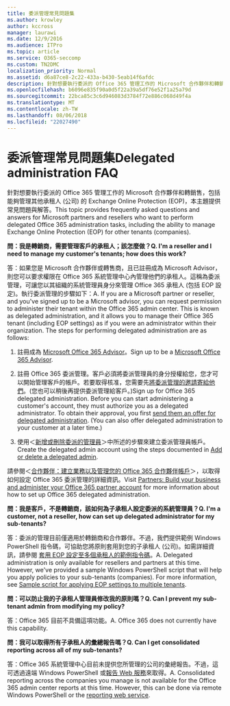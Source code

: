 ```yaml
---
title: 委派管理常見問題集
ms.author: krowley
author: kccross
manager: laurawi
ms.date: 12/9/2016
ms.audience: ITPro
ms.topic: article
ms.service: O365-seccomp
ms.custom: TN2DMC
localization_priority: Normal
ms.assetid: d6a87ce8-2c22-433a-b430-5eab14f6afdc
description: 針對想要執行委派的 Office 365 管理工作的 Microsoft 合作夥伴和轉銷售，包括能夠管理其他承租人 (公司) 的 Exchange Online Protection (EOP)，本主題提供常見問題與解答。
ms.openlocfilehash: b6096e835f90a0d5f22a39a5df76e52f1a25a79d
ms.sourcegitcommit: 22bca85c3c6d946083d3784f72e886c068d49f4a
ms.translationtype: MT
ms.contentlocale: zh-TW
ms.lasthandoff: 08/06/2018
ms.locfileid: "22027490"
---
```

# <a name="delegated-administration-faq"></a><span data-ttu-id="96011-103">委派管理常見問題集</span><span class="sxs-lookup"><span data-stu-id="96011-103">Delegated administration FAQ</span></span>

<span data-ttu-id="96011-104">針對想要執行委派的 Office 365 管理工作的 Microsoft 合作夥伴和轉銷售，包括能夠管理其他承租人 (公司) 的 Exchange Online Protection (EOP)，本主題提供常見問題與解答。</span><span class="sxs-lookup"><span data-stu-id="96011-104">This topic provides frequently asked questions and answers for Microsoft partners and resellers who want to perform delegated Office 365 administration tasks, including the ability to manage Exchange Online Protection (EOP) for other tenants (companies).</span></span>
  
 <span data-ttu-id="96011-105">**問：我是轉銷商，需要管理客戶的承租人；該怎麼做？**</span><span class="sxs-lookup"><span data-stu-id="96011-105">**Q. I'm a reseller and I need to manage my customer's tenants; how does this work?**</span></span>
  
<span data-ttu-id="96011-p101">答：如果您是 Microsoft 合作夥伴或轉售商，且已註冊成為 Microsoft Advisor，則您可以要求權限在 Office 365 系統管理中心內管理他們的承租人。這稱為委派管理，可讓您以其組織的系統管理員身分來管理 Office 365 承租人 (包括 EOP 設定)。執行委派管理的步驟如下：</span><span class="sxs-lookup"><span data-stu-id="96011-p101">A. If you are a Microsoft partner or reseller, and you've signed up to be a Microsoft advisor, you can request permission to administer their tenant within the Office 365 admin center. This is known as delegated administration, and it allows you to manage their Office 365 tenant (including EOP settings) as if you were an administrator within their organization. The steps for performing delegated administration are as follows:</span></span>
  
1. <span data-ttu-id="96011-110">註冊成為 [Microsoft Office 365 Advisor](https://aka.ms/cloudbenefits)。</span><span class="sxs-lookup"><span data-stu-id="96011-110">Sign up to be a [Microsoft Office 365 Advisor](https://aka.ms/cloudbenefits).</span></span>
    
2. <span data-ttu-id="96011-p102">註冊 Office 365 委派管理。客戶必須將委派管理員的身分授權給您，您才可以開始管理客戶的帳戶。若要取得核准，您需要先[將委派管理的邀請寄給他們](https://go.microsoft.com/fwlink/?LinkId=396829)。(您也可以稍後再提供委派管理給客戶。)</span><span class="sxs-lookup"><span data-stu-id="96011-p102">Sign up for Office 365 delegated administration. Before you can start administering a customer's account, they must authorize you as a delegated administrator. To obtain their approval, you first [send them an offer for delegated administration](https://go.microsoft.com/fwlink/?LinkId=396829). (You can also offer delegated administration to your customer at a later time.)</span></span> 
    
3. <span data-ttu-id="96011-115">使用＜[新增或刪除委派的管理員](https://go.microsoft.com/fwlink/?LinkId=396831)＞中所述的步驟來建立委派管理員帳戶。</span><span class="sxs-lookup"><span data-stu-id="96011-115">Create the delegated admin account using the steps documented in [Add or delete a delegated admin](https://go.microsoft.com/fwlink/?LinkId=396831).</span></span>
    
<span data-ttu-id="96011-116">請參閱＜[合作夥伴：建立業務以及管理您的 Office 365 合作夥伴帳戶](https://go.microsoft.com/fwlink/?LinkId=301485)＞，以取得如何設定 Office 365 委派管理的詳細資訊。</span><span class="sxs-lookup"><span data-stu-id="96011-116">Visit [Partners: Build your business and administer your Office 365 partner account](https://go.microsoft.com/fwlink/?LinkId=301485) for more information about how to set up Office 365 delegated administration.</span></span> 
  
 <span data-ttu-id="96011-117">**問：我是客戶，不是轉銷商，該如何為子承租人設定委派的系統管理員？**</span><span class="sxs-lookup"><span data-stu-id="96011-117">**Q. I'm a customer, not a reseller, how can set up delegated administrator for my sub-tenants?**</span></span>
  
<span data-ttu-id="96011-p103">答：委派的管理目前僅適用於轉銷商和合作夥伴。不過，我們提供範例 Windows PowerShell 指令碼，可協助您將原則套用到您的子承租人 (公司)。如需詳細資訊，請參閱 [套用 EOP 設定至多個承租人的範例指令碼](sample-script-for-applying-eop-settings-to-multiple-tenants.md)。</span><span class="sxs-lookup"><span data-stu-id="96011-p103">A. Delegated administration is only available for resellers and partners at this time. However, we've provided a sample Windows PowerShell script that will help you apply policies to your sub-tenants (companies). For more information, see [Sample script for applying EOP settings to multiple tenants](sample-script-for-applying-eop-settings-to-multiple-tenants.md).</span></span>
  
 <span data-ttu-id="96011-122">**問：可以防止我的子承租人管理員修改我的原則嗎？**</span><span class="sxs-lookup"><span data-stu-id="96011-122">**Q. Can I prevent my sub-tenant admin from modifying my policy?**</span></span>
  
<span data-ttu-id="96011-p104">答：Office 365 目前不具備這項功能。</span><span class="sxs-lookup"><span data-stu-id="96011-p104">A. Office 365 does not currently have this capability.</span></span>
  
 <span data-ttu-id="96011-125">**問：我可以取得所有子承租人的彙總報告嗎？**</span><span class="sxs-lookup"><span data-stu-id="96011-125">**Q. Can I get consolidated reporting across all of my sub-tenants?**</span></span>
  
<span data-ttu-id="96011-p105">答：Office 365 系統管理中心目前未提供您所管理的公司的彙總報告。不過，這可透過遠端 Windows PowerShell 或[報告 Web 服務](https://go.microsoft.com/fwlink/?LinkId=279926)來取得。</span><span class="sxs-lookup"><span data-stu-id="96011-p105">A. Consolidated reporting across the companies you manage is not available for the Office 365 admin center reports at this time. However, this can be done via remote Windows PowerShell or the [reporting web service](https://go.microsoft.com/fwlink/?LinkId=279926).</span></span> 
  

